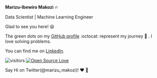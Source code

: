 **Marizu-Ibewiro Makozi**  :fire:

Data Scientist | Machine Learning Engineer

Glad to see you here! :smiley:

The green dots on my [GitHub profile](https://github.com/makozi?tab=repositories) :octocat: represent my journey :running: . I love solving problems. 

You can find me on [LinkedIn](https://www.linkedin.com/in/makozi-marizu-ibewiro/). 


![visitors](https://visitor-badge.glitch.me/badge?page_id=makozi.AfrikaansNMT)   [![Open Source Love](https://badges.frapsoft.com/os/v1/open-source.svg?v=103)](https://github.com/ellerbrock/open-source-badge/)   


Say Hi on Twitter(@marizu_makozi)! :heart: :speech_balloon:
